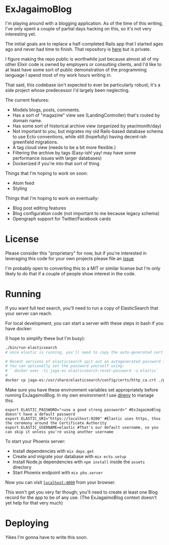 # ExJagaimoBlog

I'm playing around with a blogging application. As of the time of this
writing, I've only spent a couple of partial days hacking on this, so it's not very
interesting yet.

The initial goals are to replace a half-completed Rails app that I started ages
ago and never had time to finish. That repository is [here](https://github.com/JasonTrue/jagaimoblog)
but is private.

I figure making the repo public is worthwhile just because almost all of my other Elixir
code is owned by employers or consulting clients, and I'd like to at least have some
sort of public demonstration of the programming language I spend most of my work hours
writing in.

That said, this codebase isn't expected to ever be particularly robust; it's a side
project whose predecessor I'd largely been neglecting.

The current features:

- Models blogs, posts, comments.
- Has a sort of "magazine" view see (LandingController) that's routed by
domain name.
- Has some sort of historical archive view (organized by year/month/day)
- Not important to you, but migrates my old Rails-based database schema to use
Ecto conventions, while still (hopefully) having decent-ish greenfield migrations.
- A tag cloud view (needs to be a bit more flexible.)
- Filtering the archive by tags (Easy-ish! yay! may have some performance issues with larger databases)
- Dockerized if you're into that sort of thing

Things that I'm hoping to work on soon:
- Atom feed
- Styling

Things that I'm hoping to work on eventually:
- Blog post editing features
- Blog configuration code (not important to me because legacy schema)
- Opengraph support for Twitter/Facebook cards

# License

Please consider this "proprietary" for now, but if you're interested
in leveraging this code for your own projects please file an [issue](https://github.com/JasonTrue/ex_jagaimo_blog/issues)

I'm probably open to converting this to a MIT or similar license but I'm only
likely to do that if a couple of people show interest in the code.

# Running

If you want full text search, you'll need to run a copy of ElasticSearch that your server can reach.

For local development, you can start a server with these steps in bash if you have docker:

(I hope to simplify these but I'm busy):

```bash
./bin/run-elasticsearch
# once elastic is running, you'll need to copy the auto-generated cert to `./priv

# Recent versions of elasticsearch spit out an autogenerated password in the logs.
# You can optionally set the password yourself using:
# ` docker exec -ti jaga-es elasticsearch-reset-password -u elastic`
#
docker cp jaga-es:/usr/share/elasticsearch/config/certs/http_ca.crt ./priv/dev/http_ca.crt
```

Make sure you have these environment variables set appropriately before running ExJagaimoBlog. In
my own environment I use [direnv](https://direnv.net/) to manage this.

```
export ELASTIC_PASSWORD="<use a good strong password>" #ExJagaimoBlog doesn't have a default password
export ELASTIC_URI="https://localhost:9200" #Elastic uses https, thus the ceremony around the Certificate Authority
export ELASTIC_USERNAME=elastic #That's our default username, so you can skip it unless you're using another username
```

To start your Phoenix server:

  * Install dependencies with `mix deps.get`
  * Create and migrate your database with `mix ecto.setup`
  * Install Node.js dependencies with `npm install` inside the `assets` directory
  * Start Phoenix endpoint with `mix phx.server`

Now you can visit [`localhost:4000`](http://localhost:4000) from your browser.

This won't get you very far though; you'll need to create at least one Blog record
for the app to be of any use. (The ExJagaimoBlog context doesn't yet help for that very much)

# Deploying

Yikes I'm gonna have to write this soon.